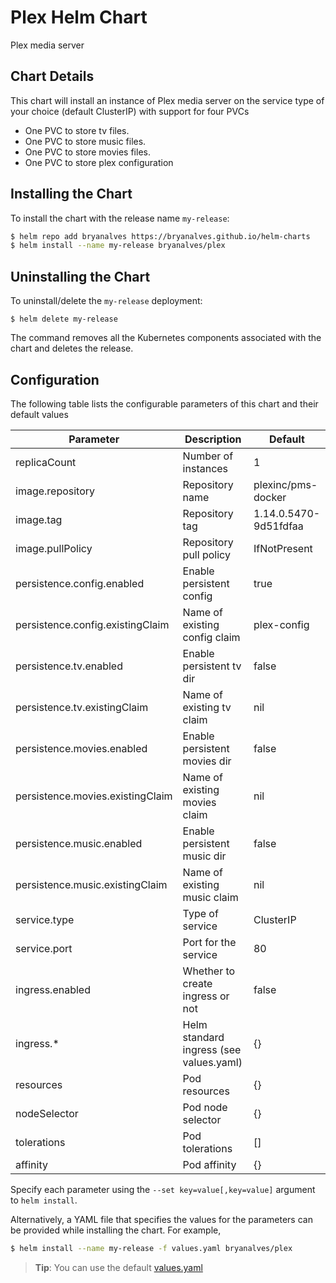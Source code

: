 # Plex Helm Chart

Plex media server

## Chart Details

This chart will install an instance of Plex media server on the service type of your choice (default ClusterIP) with support for four PVCs
* One PVC to store tv files.
* One PVC to store music files.
* One PVC to store movies files.
* One PVC to store plex configuration

## Installing the Chart

To install the chart with the release name `my-release`:

```bash
$ helm repo add bryanalves https://bryanalves.github.io/helm-charts
$ helm install --name my-release bryanalves/plex
```

## Uninstalling the Chart

To uninstall/delete the `my-release` deployment:

```console
$ helm delete my-release
```

The command removes all the Kubernetes components associated with the chart and deletes the release.

## Configuration

The following table lists the configurable parameters of this chart and their default values

| Parameter                           | Description                             | Default                |
| ----------------------------------- | --------------------------------------- | ---------------------- |
| replicaCount                        | Number of instances                     | 1                      |
| image.repository                    | Repository name                         | plexinc/pms-docker     |
| image.tag                           | Repository tag                          | 1.14.0.5470-9d51fdfaa  |
| image.pullPolicy                    | Repository pull policy                  | IfNotPresent           |
| persistence.config.enabled          | Enable persistent config                | true                   |
| persistence.config.existingClaim    | Name of existing config claim           | plex-config            |
| persistence.tv.enabled              | Enable persistent tv dir                | false                  |
| persistence.tv.existingClaim        | Name of existing tv claim               | nil                    |
| persistence.movies.enabled          | Enable persistent movies dir            | false                  |
| persistence.movies.existingClaim    | Name of existing movies claim           | nil                    |
| persistence.music.enabled           | Enable persistent music dir             | false                  |
| persistence.music.existingClaim     | Name of existing music claim            | nil                    |
| service.type                        | Type of service                         | ClusterIP              |
| service.port                        | Port for the service                    | 80                     |
| ingress.enabled                     | Whether to create ingress or not        | false                  |
| ingress.\*                          | Helm standard ingress (see values.yaml) | {}                     |
| resources                           | Pod resources                           | {}                     |
| nodeSelector                        | Pod node selector                       | {}                     |
| tolerations                         | Pod tolerations                         | []                     |
| affinity                            | Pod affinity                            | {}                     |

Specify each parameter using the `--set key=value[,key=value]` argument to `helm install`.

Alternatively, a YAML file that specifies the values for the parameters can be provided while installing the chart. For example,

```bash
$ helm install --name my-release -f values.yaml bryanalves/plex
```
> **Tip**: You can use the default [values.yaml](values.yaml)

